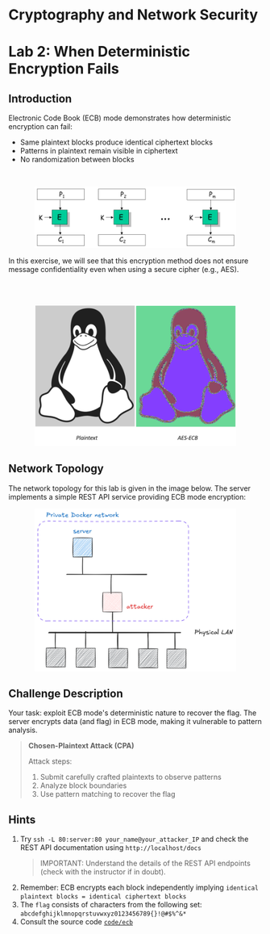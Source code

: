 # Cryptography and Network Security <!-- omit in toc -->

# Lab 2: When Deterministic Encryption Fails <!-- omit in toc -->

## Introduction

Electronic Code Book (ECB) mode demonstrates how deterministic encryption can fail:
- Same plaintext blocks produce identical ciphertext blocks
- Patterns in plaintext remain visible in ciphertext
- No randomization between blocks

<br/>
<p align="center">
<img src="../img/ecb.png" alt="ECB encryption" width="400px" height="auto"/>
<br>
</p>

In this exercise, we will see that this encryption method does not ensure message confidentiality even when using a secure cipher (e.g., AES).

<br/>
<br/>
<p align="center">
<img src="../img/tux_ecb.png" alt="Deterministic encryption" width="400px" height="auto"/>
</p>

## Network Topology

The network topology for this lab is given in the image below. The server implements a simple REST API service providing ECB mode encryption:

<p align="center">
  <img src="../img/lab_topology_server_only.png" width="400px" height="auto"/>
</p>

## Challenge Description

Your task: exploit ECB mode's deterministic nature to recover the flag. The server encrypts data (and flag) in ECB mode, making it vulnerable to pattern analysis.

> **Chosen-Plaintext Attack (CPA)**
>
> Attack steps:
>   1. Submit carefully crafted plaintexts to observe patterns
>   2. Analyze block boundaries
>   3. Use pattern matching to recover the flag

## Hints

1. Try `ssh -L 80:server:80 your_name@your_attacker_IP` and check the REST API documentation using `http://localhost/docs`
    > IMPORTANT: Understand the details of the REST API endpoints (check with the instructor if in doubt).
2. Remember: ECB encrypts each block independently implying `identical plaintext blocks = identical ciphertext blocks`
3. The `flag` consists of characters from the following set: `abcdefghijklmnopqrstuvwxyz0123456789{}!@#$%^&*`
4. Consult the source code [`code/ecb`](../code/ecb)

